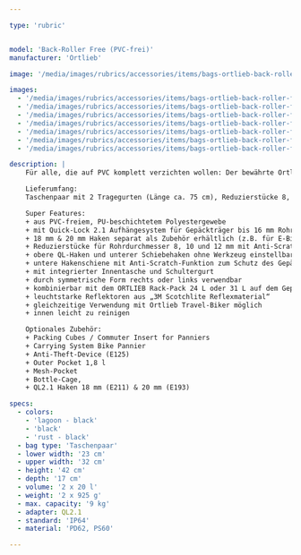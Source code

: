 ```yaml
---

type: 'rubric'


model: 'Back-Roller Free (PVC-frei)'
manufacturer: 'Ortlieb'

image: '/media/images/rubrics/accessories/items/bags-ortlieb-back-roller-free_01.jpg'

images:
  - '/media/images/rubrics/accessories/items/bags-ortlieb-back-roller-free_02.jpg'
  - '/media/images/rubrics/accessories/items/bags-ortlieb-back-roller-free_03.jpg'
  - '/media/images/rubrics/accessories/items/bags-ortlieb-back-roller-free_04.jpg'
  - '/media/images/rubrics/accessories/items/bags-ortlieb-back-roller-free_05.jpg'
  - '/media/images/rubrics/accessories/items/bags-ortlieb-back-roller-free_06.jpg'
  - '/media/images/rubrics/accessories/items/bags-ortlieb-back-roller-free_07.jpg'
  - '/media/images/rubrics/accessories/items/bags-ortlieb-back-roller-free_08.jpg'

description: |
    Für alle, die auf PVC komplett verzichten wollen: Der bewährte Ortlieb Back-Roller in der PVC-freien Variante. Die Hinterradtasche mit dem Rollverschluss ist unschlagbar praktisch für Bike-Touren – oder den Großeinkauf am Samstag – denn hier passt ordentlich was rein! Außen wasserdicht, innen leicht zu reinigen und mit dem Schultergurt auch als Umhängetasche tragbar, ist der Back-Roller Free quasi unverzichtbar für alle, die öfter mal mit Gepäck auf dem Fahrrad unterwegs sind. Dank Quick-Lock 2.1 System passen die Taschen auf jeden Gepäckträger bis 16 mm Rohrdurchmesser. Größere Haken, z. B. für E-Bikes, gibt es als separates Zubehör.

    Lieferumfang:
    Taschenpaar mit 2 Tragegurten (Länge ca. 75 cm), Reduzierstücke 8, 10 und 12 mm (je 2 Paar)

    Super Features:
    + aus PVC-freiem, PU-beschichtetem Polyestergewebe
    + mit Quick-Lock 2.1 Aufhängesystem für Gepäckträger bis 16 mm Rohrdurchmesser
    + 18 mm & 20 mm Haken separat als Zubehör erhältlich (z.B. für E-Bikes)
    + Reduzierstücke für Rohrdurchmesser 8, 10 und 12 mm mit Anti-Scratch-Funktion zum Schutz des Gepäckträgers liegen bei
    + obere QL-Haken und unterer Schiebehaken ohne Werkzeug einstellbar
    + untere Hakenschiene mit Anti-Scratch-Funktion zum Schutz des Gepäckträgers
    + mit integrierter Innentasche und Schultergurt
    + durch symmetrische Form rechts oder links verwendbar
    + kombinierbar mit dem ORTLIEB Rack-Pack 24 L oder 31 L auf dem Gepäckträger
    + leuchtstarke Reflektoren aus „3M Scotchlite Reflexmaterial“
    + gleichzeitige Verwendung mit Ortlieb Travel-Biker möglich
    + innen leicht zu reinigen

    Optionales Zubehör:
    + Packing Cubes / Commuter Insert for Panniers
    + Carrying System Bike Pannier
    + Anti-Theft-Device (E125)
    + Outer Pocket 1,8 l
    + Mesh-Pocket
    + Bottle-Cage,
    + QL2.1 Haken 18 mm (E211) & 20 mm (E193)

specs:
  - colors:
    - 'lagoon - black'
    - 'black'
    - 'rust - black'
  - bag type: 'Taschenpaar'
  - lower width: '23 cm'
  - upper width: '32 cm'
  - height: '42 cm'
  - depth: '17 cm'
  - volume: '2 x 20 l'
  - weight: '2 x 925 g'
  - max. capacity: '9 kg'
  - adapter: QL2.1
  - standard: 'IP64'
  - material: 'PD62, PS60'

---
```

